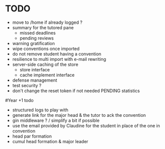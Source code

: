 # TODO
- move to /home if already logged ?
- summary for the tutored pane
	- missed deadlines
	- pending reviews
- warning gratification
- wipe conventions once imported
- do not remove student having a convention	
- resilience to multi import with e-mail rewriting
- server-side caching of the store
	- store interface
	- cache implement interface
- defense management
- test security ?
- don't change the reset token if not needed
PENDING statistics
	


#Year +1 todo
- structured logs to play with
- generate link for the major head & the tutor to ack the convention
- gin middleware ?	/ simplify a bit if possible
- use the email provided by Claudine for the student in place of the one in convention
- head par formation
- cumul head formation & major leader
